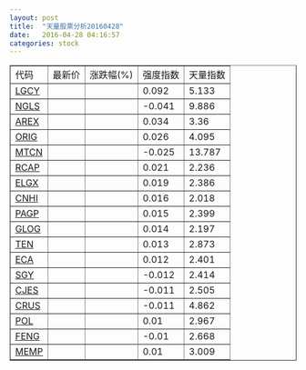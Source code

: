 ```yaml
---
layout: post
title:  "天量股票分析20160428"
date:   2016-04-28 04:16:57
categories: stock
---
```

<script type="text/javascript">
var stockList = []
stockList.push('gb_lgcy');
stockList.push('gb_ngls');
stockList.push('gb_arex');
stockList.push('gb_orig');
stockList.push('gb_mtcn');
stockList.push('gb_rcap');
stockList.push('gb_elgx');
stockList.push('gb_cnhi');
stockList.push('gb_pagp');
stockList.push('gb_glog');
stockList.push('gb_ten');
stockList.push('gb_eca');
stockList.push('gb_sgy');
stockList.push('gb_cjes');
stockList.push('gb_crus');
stockList.push('gb_pol');
stockList.push('gb_feng');
stockList.push('gb_memp');
</script>

<table border="1">
 <tr>
  <td>代码</td>
  <td>最新价</td>
  <td>涨跌幅(%)</td>
 <td>强度指数</td>
 <td>天量指数</td>
</tr>
  <tr id="lgcy"><td><a href="http://stock.finance.sina.com.cn/usstock/quotes/LGCY.html" target="_blank">LGCY</a></td><td></td><td></td><td>0.092</td><td>5.133</td></tr>
  <tr id="ngls"><td><a href="http://stock.finance.sina.com.cn/usstock/quotes/NGLS.html" target="_blank">NGLS</a></td><td></td><td></td><td>-0.041</td><td>9.886</td></tr>
  <tr id="arex"><td><a href="http://stock.finance.sina.com.cn/usstock/quotes/AREX.html" target="_blank">AREX</a></td><td></td><td></td><td>0.034</td><td>3.36</td></tr>
  <tr id="orig"><td><a href="http://stock.finance.sina.com.cn/usstock/quotes/ORIG.html" target="_blank">ORIG</a></td><td></td><td></td><td>0.026</td><td>4.095</td></tr>
  <tr id="mtcn"><td><a href="http://stock.finance.sina.com.cn/usstock/quotes/MTCN.html" target="_blank">MTCN</a></td><td></td><td></td><td>-0.025</td><td>13.787</td></tr>
  <tr id="rcap"><td><a href="http://stock.finance.sina.com.cn/usstock/quotes/RCAP.html" target="_blank">RCAP</a></td><td></td><td></td><td>0.021</td><td>2.236</td></tr>
  <tr id="elgx"><td><a href="http://stock.finance.sina.com.cn/usstock/quotes/ELGX.html" target="_blank">ELGX</a></td><td></td><td></td><td>0.019</td><td>2.386</td></tr>
  <tr id="cnhi"><td><a href="http://stock.finance.sina.com.cn/usstock/quotes/CNHI.html" target="_blank">CNHI</a></td><td></td><td></td><td>0.016</td><td>2.018</td></tr>
  <tr id="pagp"><td><a href="http://stock.finance.sina.com.cn/usstock/quotes/PAGP.html" target="_blank">PAGP</a></td><td></td><td></td><td>0.015</td><td>2.399</td></tr>
  <tr id="glog"><td><a href="http://stock.finance.sina.com.cn/usstock/quotes/GLOG.html" target="_blank">GLOG</a></td><td></td><td></td><td>0.014</td><td>2.197</td></tr>
  <tr id="ten"><td><a href="http://stock.finance.sina.com.cn/usstock/quotes/TEN.html" target="_blank">TEN</a></td><td></td><td></td><td>0.013</td><td>2.873</td></tr>
  <tr id="eca"><td><a href="http://stock.finance.sina.com.cn/usstock/quotes/ECA.html" target="_blank">ECA</a></td><td></td><td></td><td>0.012</td><td>2.401</td></tr>
  <tr id="sgy"><td><a href="http://stock.finance.sina.com.cn/usstock/quotes/SGY.html" target="_blank">SGY</a></td><td></td><td></td><td>-0.012</td><td>2.414</td></tr>
  <tr id="cjes"><td><a href="http://stock.finance.sina.com.cn/usstock/quotes/CJES.html" target="_blank">CJES</a></td><td></td><td></td><td>-0.011</td><td>2.505</td></tr>
  <tr id="crus"><td><a href="http://stock.finance.sina.com.cn/usstock/quotes/CRUS.html" target="_blank">CRUS</a></td><td></td><td></td><td>-0.011</td><td>4.862</td></tr>
  <tr id="pol"><td><a href="http://stock.finance.sina.com.cn/usstock/quotes/POL.html" target="_blank">POL</a></td><td></td><td></td><td>0.01</td><td>2.967</td></tr>
  <tr id="feng"><td><a href="http://stock.finance.sina.com.cn/usstock/quotes/FENG.html" target="_blank">FENG</a></td><td></td><td></td><td>-0.01</td><td>2.668</td></tr>
  <tr id="memp"><td><a href="http://stock.finance.sina.com.cn/usstock/quotes/MEMP.html" target="_blank">MEMP</a></td><td></td><td></td><td>0.01</td><td>3.009</td></tr>
</table>
